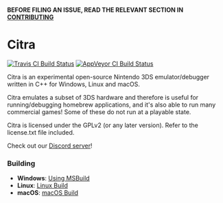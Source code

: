 **BEFORE FILING AN ISSUE, READ THE RELEVANT SECTION IN [CONTRIBUTING](https://github.com/vvanelslande/citra/wiki/Contributing#reporting-issues)**

# Citra

[![Travis CI Build Status](https://travis-ci.com/vvanelslande/citra.svg?branch=master)](https://travis-ci.com/vvanelslande/citra)
[![AppVeyor CI Build Status](https://ci.appveyor.com/api/projects/status/tspqx6kvgupwb4e8?svg=true
)](https://ci.appveyor.com/project/vvanelslande/citra)

Citra is an experimental open-source Nintendo 3DS emulator/debugger written in C++ for Windows, Linux and macOS.

Citra emulates a subset of 3DS hardware and therefore is useful for running/debugging homebrew applications, and it's also able to run many commercial games! Some of these do not run at a playable state.

Citra is licensed under the GPLv2 (or any later version). Refer to the license.txt file included.

Check out our [Discord server](https://discord.gg/5Ab9jcf)!

### Building

- **Windows**: [Using MSBuild](<https://github.com/vvanelslande/citra/wiki/Building-for-Windows-(MSBuild)>)
- **Linux**: [Linux Build](https://github.com/citra-emu/citra/wiki/Building-For-Linux)
- **macOS**: [macOS Build](https://github.com/citra-emu/citra/wiki/Building-for-macOS)
